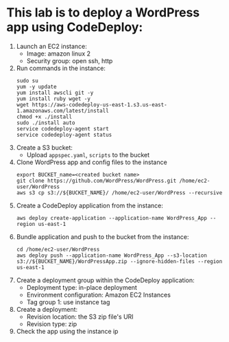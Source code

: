 # This lab is to deploy a WordPress app using CodeDeploy:
1. Launch an EC2 instance:
   - Image: amazon linux 2
   - Security group: open ssh, http
2. Run commands in the instance:
   ```shell
   sudo su
   yum -y update
   yum install awscli git -y
   yum install ruby wget -y
   wget https://aws-codedeploy-us-east-1.s3.us-east-1.amazonaws.com/latest/install
   chmod +x ./install
   sudo ./install auto
   service codedeploy-agent start
   service codedeploy-agent status
   ```
3. Create a S3 bucket:
   - Upload `appspec.yaml`, `scripts` to the bucket
4. Clone WordPress app and config files to the instance
   ```shell
   export BUCKET_name=<created bucket name>
   git clone https://github.com/WordPress/WordPress.git /home/ec2-user/WordPress
   aws s3 cp s3://${BUCKET_NAME}/ /home/ec2-user/WordPress --recursive
   ```
5. Create a CodeDeploy application from the instance:
   ```shell
   aws deploy create-application --application-name WordPress_App --region us-east-1
   ```
6. Bundle application and push to the bucket from the instance:
   ```shell
   cd /home/ec2-user/WordPress
   aws deploy push --application-name WordPress_App --s3-location s3://${BUCKET_NAME}/WordPressApp.zip --ignore-hidden-files --region us-east-1
   ```
7. Create a deployment group within the CodeDeploy application:
   - Deployment type: in-place deployment
   - Environment configuration: Amazon EC2 Instances
   - Tag group 1: use instance tag
8. Create a deployment:
   - Revision location: the S3 zip file's URI
   - Revision type: zip
9. Check the app using the instance ip